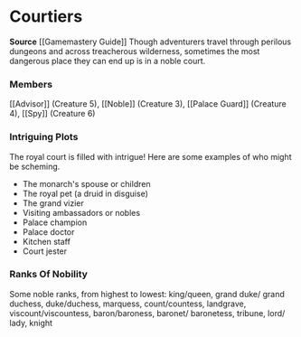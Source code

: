 ﻿---
creature_family: Courtiers
id: '181'
name: Courtiers
rarity: Common
source: '[[DATABASE/source/Gamemastery Guide|Gamemastery Guide]]'
trait: null
type: Creature Family

---
# Courtiers

**Source** [[Gamemastery Guide]]
Though adventurers travel through perilous dungeons and across treacherous wilderness, sometimes the most dangerous place they can end up is in a noble court.

### Members

[[Advisor]] (Creature 5), [[Noble]] (Creature 3), [[Palace Guard]] (Creature 4), [[Spy]] (Creature 6)

###  Intriguing Plots

The royal court is filled with intrigue! Here are some examples of who might be scheming.

* The monarch's spouse or children
* The royal pet (a druid in disguise)
* The grand vizier
* Visiting ambassadors or nobles
* Palace champion
* Palace doctor
* Kitchen staff
* Court jester

###  Ranks Of Nobility

Some noble ranks, from highest to lowest: king/queen, grand duke/ grand duchess, duke/duchess, marquess, count/countess, landgrave, viscount/viscountess, baron/baroness, baronet/ baronetess, tribune, lord/ lady, knight